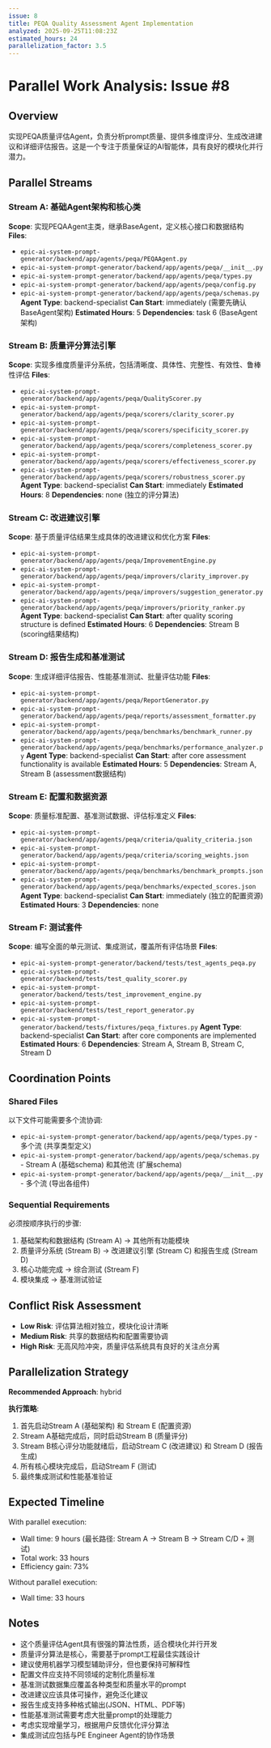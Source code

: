 ```yaml
---
issue: 8
title: PEQA Quality Assessment Agent Implementation
analyzed: 2025-09-25T11:08:23Z
estimated_hours: 24
parallelization_factor: 3.5
---
```


# Parallel Work Analysis: Issue #8

## Overview
实现PEQA质量评估Agent，负责分析prompt质量、提供多维度评分、生成改进建议和详细评估报告。这是一个专注于质量保证的AI智能体，具有良好的模块化并行潜力。

## Parallel Streams

### Stream A: 基础Agent架构和核心类
**Scope**: 实现PEQAAgent主类，继承BaseAgent，定义核心接口和数据结构
**Files**:
- `epic-ai-system-prompt-generator/backend/app/agents/peqa/PEQAAgent.py`
- `epic-ai-system-prompt-generator/backend/app/agents/peqa/__init__.py`
- `epic-ai-system-prompt-generator/backend/app/agents/peqa/types.py`
- `epic-ai-system-prompt-generator/backend/app/agents/peqa/config.py`
- `epic-ai-system-prompt-generator/backend/app/agents/peqa/schemas.py`
**Agent Type**: backend-specialist
**Can Start**: immediately (需要先确认BaseAgent架构)
**Estimated Hours**: 5
**Dependencies**: task 6 (BaseAgent架构)

### Stream B: 质量评分算法引擎
**Scope**: 实现多维度质量评分系统，包括清晰度、具体性、完整性、有效性、鲁棒性评估
**Files**:
- `epic-ai-system-prompt-generator/backend/app/agents/peqa/QualityScorer.py`
- `epic-ai-system-prompt-generator/backend/app/agents/peqa/scorers/clarity_scorer.py`
- `epic-ai-system-prompt-generator/backend/app/agents/peqa/scorers/specificity_scorer.py`
- `epic-ai-system-prompt-generator/backend/app/agents/peqa/scorers/completeness_scorer.py`
- `epic-ai-system-prompt-generator/backend/app/agents/peqa/scorers/effectiveness_scorer.py`
- `epic-ai-system-prompt-generator/backend/app/agents/peqa/scorers/robustness_scorer.py`
**Agent Type**: backend-specialist
**Can Start**: immediately
**Estimated Hours**: 8
**Dependencies**: none (独立的评分算法)

### Stream C: 改进建议引擎
**Scope**: 基于质量评估结果生成具体的改进建议和优化方案
**Files**:
- `epic-ai-system-prompt-generator/backend/app/agents/peqa/ImprovementEngine.py`
- `epic-ai-system-prompt-generator/backend/app/agents/peqa/improvers/clarity_improver.py`
- `epic-ai-system-prompt-generator/backend/app/agents/peqa/improvers/suggestion_generator.py`
- `epic-ai-system-prompt-generator/backend/app/agents/peqa/improvers/priority_ranker.py`
**Agent Type**: backend-specialist
**Can Start**: after quality scoring structure is defined
**Estimated Hours**: 6
**Dependencies**: Stream B (scoring结果结构)

### Stream D: 报告生成和基准测试
**Scope**: 生成详细评估报告、性能基准测试、批量评估功能
**Files**:
- `epic-ai-system-prompt-generator/backend/app/agents/peqa/ReportGenerator.py`
- `epic-ai-system-prompt-generator/backend/app/agents/peqa/reports/assessment_formatter.py`
- `epic-ai-system-prompt-generator/backend/app/agents/peqa/benchmarks/benchmark_runner.py`
- `epic-ai-system-prompt-generator/backend/app/agents/peqa/benchmarks/performance_analyzer.py`
**Agent Type**: backend-specialist
**Can Start**: after core assessment functionality is available
**Estimated Hours**: 5
**Dependencies**: Stream A, Stream B (assessment数据结构)

### Stream E: 配置和数据资源
**Scope**: 质量标准配置、基准测试数据、评估标准定义
**Files**:
- `epic-ai-system-prompt-generator/backend/app/agents/peqa/criteria/quality_criteria.json`
- `epic-ai-system-prompt-generator/backend/app/agents/peqa/criteria/scoring_weights.json`
- `epic-ai-system-prompt-generator/backend/app/agents/peqa/benchmarks/benchmark_prompts.json`
- `epic-ai-system-prompt-generator/backend/app/agents/peqa/benchmarks/expected_scores.json`
**Agent Type**: backend-specialist
**Can Start**: immediately (独立的配置资源)
**Estimated Hours**: 3
**Dependencies**: none

### Stream F: 测试套件
**Scope**: 编写全面的单元测试、集成测试，覆盖所有评估场景
**Files**:
- `epic-ai-system-prompt-generator/backend/tests/test_agents_peqa.py`
- `epic-ai-system-prompt-generator/backend/tests/test_quality_scorer.py`
- `epic-ai-system-prompt-generator/backend/tests/test_improvement_engine.py`
- `epic-ai-system-prompt-generator/backend/tests/test_report_generator.py`
- `epic-ai-system-prompt-generator/backend/tests/fixtures/peqa_fixtures.py`
**Agent Type**: backend-specialist
**Can Start**: after core components are implemented
**Estimated Hours**: 6
**Dependencies**: Stream A, Stream B, Stream C, Stream D

## Coordination Points

### Shared Files
以下文件可能需要多个流协调:
- `epic-ai-system-prompt-generator/backend/app/agents/peqa/types.py` - 多个流 (共享类型定义)
- `epic-ai-system-prompt-generator/backend/app/agents/peqa/schemas.py` - Stream A (基础schema) 和其他流 (扩展schema)
- `epic-ai-system-prompt-generator/backend/app/agents/peqa/__init__.py` - 多个流 (导出各组件)

### Sequential Requirements
必须按顺序执行的步骤:
1. 基础架构和数据结构 (Stream A) → 其他所有功能模块
2. 质量评分系统 (Stream B) → 改进建议引擎 (Stream C) 和报告生成 (Stream D)
3. 核心功能完成 → 综合测试 (Stream F)
4. 模块集成 → 基准测试验证

## Conflict Risk Assessment
- **Low Risk**: 评估算法相对独立，模块化设计清晰
- **Medium Risk**: 共享的数据结构和配置需要协调
- **High Risk**: 无高风险冲突，质量评估系统具有良好的关注点分离

## Parallelization Strategy

**Recommended Approach**: hybrid

**执行策略**:
1. 首先启动Stream A (基础架构) 和 Stream E (配置资源)
2. Stream A基础完成后，同时启动Stream B (质量评分)
3. Stream B核心评分功能就绪后，启动Stream C (改进建议) 和 Stream D (报告生成)
4. 所有核心模块完成后，启动Stream F (测试)
5. 最终集成测试和性能基准验证

## Expected Timeline

With parallel execution:
- Wall time: 9 hours (最长路径: Stream A → Stream B → Stream C/D + 测试)
- Total work: 33 hours
- Efficiency gain: 73%

Without parallel execution:
- Wall time: 33 hours

## Notes
- 这个质量评估Agent具有很强的算法性质，适合模块化并行开发
- 质量评分算法是核心，需要基于prompt工程最佳实践设计
- 建议使用机器学习模型辅助评分，但也要保持可解释性
- 配置文件应支持不同领域的定制化质量标准
- 基准测试数据集应覆盖各种类型和质量水平的prompt
- 改进建议应该具体可操作，避免泛化建议
- 报告生成支持多种格式输出(JSON、HTML、PDF等)
- 性能基准测试需要考虑大批量prompt的处理能力
- 考虑实现增量学习，根据用户反馈优化评分算法
- 集成测试应包括与PE Engineer Agent的协作场景